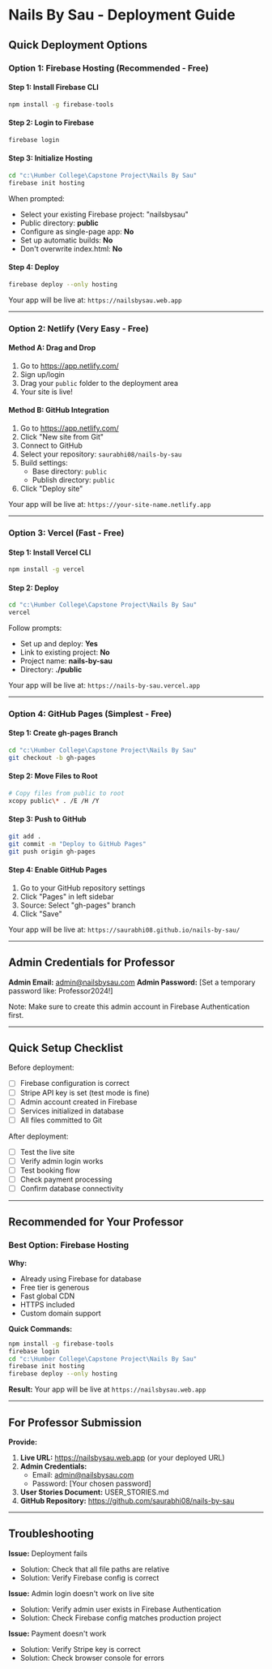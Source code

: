 # Nails By Sau - Deployment Guide

## Quick Deployment Options

### Option 1: Firebase Hosting (Recommended - Free)

#### Step 1: Install Firebase CLI
```bash
npm install -g firebase-tools
```

#### Step 2: Login to Firebase
```bash
firebase login
```

#### Step 3: Initialize Hosting
```bash
cd "c:\Humber College\Capstone Project\Nails By Sau"
firebase init hosting
```

When prompted:
- Select your existing Firebase project: "nailsbysau"
- Public directory: **public**
- Configure as single-page app: **No**
- Set up automatic builds: **No**
- Don't overwrite index.html: **No**

#### Step 4: Deploy
```bash
firebase deploy --only hosting
```

Your app will be live at: `https://nailsbysau.web.app`

---

### Option 2: Netlify (Very Easy - Free)

#### Method A: Drag and Drop
1. Go to https://app.netlify.com/
2. Sign up/login
3. Drag your `public` folder to the deployment area
4. Your site is live!

#### Method B: GitHub Integration
1. Go to https://app.netlify.com/
2. Click "New site from Git"
3. Connect to GitHub
4. Select your repository: `saurabhi08/nails-by-sau`
5. Build settings:
   - Base directory: `public`
   - Publish directory: `public`
6. Click "Deploy site"

Your app will be live at: `https://your-site-name.netlify.app`

---

### Option 3: Vercel (Fast - Free)

#### Step 1: Install Vercel CLI
```bash
npm install -g vercel
```

#### Step 2: Deploy
```bash
cd "c:\Humber College\Capstone Project\Nails By Sau"
vercel
```

Follow prompts:
- Set up and deploy: **Yes**
- Link to existing project: **No**
- Project name: **nails-by-sau**
- Directory: **./public**

Your app will be live at: `https://nails-by-sau.vercel.app`

---

### Option 4: GitHub Pages (Simplest - Free)

#### Step 1: Create gh-pages Branch
```bash
cd "c:\Humber College\Capstone Project\Nails By Sau"
git checkout -b gh-pages
```

#### Step 2: Move Files to Root
```bash
# Copy files from public to root
xcopy public\* . /E /H /Y
```

#### Step 3: Push to GitHub
```bash
git add .
git commit -m "Deploy to GitHub Pages"
git push origin gh-pages
```

#### Step 4: Enable GitHub Pages
1. Go to your GitHub repository settings
2. Click "Pages" in left sidebar
3. Source: Select "gh-pages" branch
4. Click "Save"

Your app will be live at: `https://saurabhi08.github.io/nails-by-sau/`

---

## Admin Credentials for Professor

**Admin Email:** admin@nailsbysau.com
**Admin Password:** [Set a temporary password like: Professor2024!]

Note: Make sure to create this admin account in Firebase Authentication first.

---

## Quick Setup Checklist

Before deployment:
- [ ] Firebase configuration is correct
- [ ] Stripe API key is set (test mode is fine)
- [ ] Admin account created in Firebase
- [ ] Services initialized in database
- [ ] All files committed to Git

After deployment:
- [ ] Test the live site
- [ ] Verify admin login works
- [ ] Test booking flow
- [ ] Check payment processing
- [ ] Confirm database connectivity

---

## Recommended for Your Professor

### Best Option: Firebase Hosting

**Why:**
- Already using Firebase for database
- Free tier is generous
- Fast global CDN
- HTTPS included
- Custom domain support

**Quick Commands:**
```bash
npm install -g firebase-tools
firebase login
cd "c:\Humber College\Capstone Project\Nails By Sau"
firebase init hosting
firebase deploy --only hosting
```

**Result:** Your app will be live at `https://nailsbysau.web.app`

---

## For Professor Submission

**Provide:**
1. **Live URL:** https://nailsbysau.web.app (or your deployed URL)
2. **Admin Credentials:**
   - Email: admin@nailsbysau.com
   - Password: [Your chosen password]
3. **User Stories Document:** USER_STORIES.md
4. **GitHub Repository:** https://github.com/saurabhi08/nails-by-sau

---

## Troubleshooting

**Issue:** Deployment fails
- Solution: Check that all file paths are relative
- Solution: Verify Firebase config is correct

**Issue:** Admin login doesn't work on live site
- Solution: Verify admin user exists in Firebase Authentication
- Solution: Check Firebase config matches production project

**Issue:** Payment doesn't work
- Solution: Verify Stripe key is correct
- Solution: Check browser console for errors


